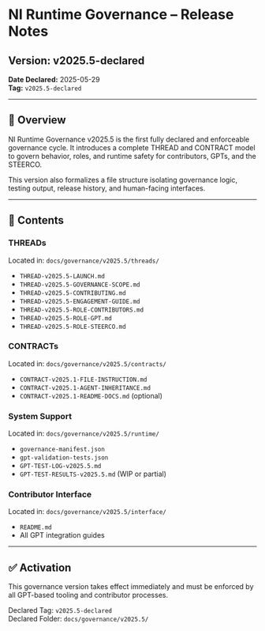 # NI Runtime Governance – Release Notes

## Version: v2025.5-declared  
**Date Declared:** 2025-05-29  
**Tag:** `v2025.5-declared`

---

## 🚀 Overview

NI Runtime Governance v2025.5 is the first fully declared and enforceable governance cycle. It introduces a complete THREAD and CONTRACT model to govern behavior, roles, and runtime safety for contributors, GPTs, and the STEERCO.

This version also formalizes a file structure isolating governance logic, testing output, release history, and human-facing interfaces.

---

## 🧩 Contents

### THREADs
Located in: `docs/governance/v2025.5/threads/`
- `THREAD-v2025.5-LAUNCH.md`
- `THREAD-v2025.5-GOVERNANCE-SCOPE.md`
- `THREAD-v2025.5-CONTRIBUTING.md`
- `THREAD-v2025.5-ENGAGEMENT-GUIDE.md`
- `THREAD-v2025.5-ROLE-CONTRIBUTORS.md`
- `THREAD-v2025.5-ROLE-GPT.md`
- `THREAD-v2025.5-ROLE-STEERCO.md`

### CONTRACTs
Located in: `docs/governance/v2025.5/contracts/`
- `CONTRACT-v2025.1-FILE-INSTRUCTION.md`
- `CONTRACT-v2025.1-AGENT-INHERITANCE.md`
- `CONTRACT-v2025.1-README-DOCS.md` (optional)

### System Support
Located in: `docs/governance/v2025.5/runtime/`
- `governance-manifest.json`
- `gpt-validation-tests.json`
- `GPT-TEST-LOG-v2025.5.md`
- `GPT-TEST-RESULTS-v2025.5.md` (WIP or partial)
  
### Contributor Interface
Located in: `docs/governance/v2025.5/interface/`
- `README.md`
- All GPT integration guides

---

## ✅ Activation

This governance version takes effect immediately and must be enforced by all GPT-based tooling and contributor processes.

Declared Tag: `v2025.5-declared`  
Declared Folder: `docs/governance/v2025.5/`
